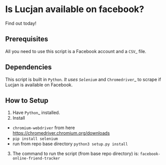 Is Lucjan available on facebook?
==============================

Find out today!

Prerequisites
-------------

All you need to use this script is a Facebook account and a `CSV`_ file.

Dependencies
------------

This script is built in `Python`_. It uses `Selenium`_ and `Chromedriver`_ to scrape if Lucjan is available on Facebook.

How to Setup
------------

1. Have `Python`_ installed.
2. Install  
 + ``chromium-webdriver`` from here https://chromedriver.chromium.org/downloads  
 + ``pip install selenium``  
 + run from repo base directory ``
  python3 setup.py install
  ``  
3. The command to run the script (from base repo directory) is: ``facebook-online-friend-tracker``

